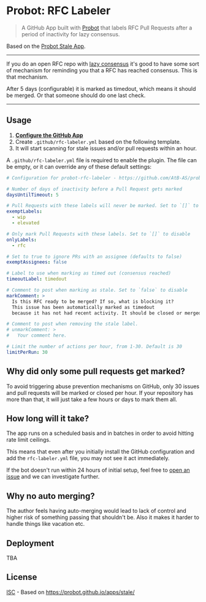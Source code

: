 # Probot: RFC Labeler

> A GitHub App built with [Probot](https://github.com/probot/probot) that labels RFC Pull Requests after a period of inactivity for lazy consensus.

Based on the [Probot Stale App](https://probot.github.io/apps/stale/).

---

If you do an open RFC repo with [lazy consensus](https://github.com/AtB-AS/org/blob/master/VOTING.md#lazy-consensus-timeout) it's good to have some sort of mechanism for reminding you that a RFC has reached consensus. This is that mechanism.

After 5 days (configurable) it is marked as timedout, which means it should be merged. Or that someone should do one last check.

---

## Usage

1. **[Configure the GitHub App](https://github.com/apps/stale)**
2. Create `.github/rfc-labeler.yml` based on the following template.
3. It will start scanning for stale issues and/or pull requests within an hour.

A `.github/rfc-labeler.yml` file is required to enable the plugin. The file can be empty, or it can override any of these default settings:

```yml
# Configuration for probot-rfc-labeler - https://github.com/AtB-AS/probot-rfc-labeler

# Number of days of inactivity before a Pull Request gets marked
daysUntilTimeout: 5

# Pull Requests with these labels will never be marked. Set to `[]` to disable
exemptLabels:
  - wip
  - elevated

# Only mark Pull Requests with these labels. Set to `[]` to disable
onlyLabels:
  - rfc

# Set to true to ignore PRs with an assignee (defaults to false)
exemptAssignees: false

# Label to use when marking as timed out (consensus reached)
timeoutLabel: timedout

# Comment to post when marking as stale. Set to `false` to disable
markComment: >
  Is this RFC ready to be merged? If so, what is blocking it?
  This issue has been automatically marked as timedout
  because it has not had recent activity. It should be closed or merged.

# Comment to post when removing the stale label.
# unmarkComment: >
#   Your comment here.

# Limit the number of actions per hour, from 1-30. Default is 30
limitPerRun: 30
```

## Why did only some pull requests get marked?

To avoid triggering abuse prevention mechanisms on GitHub, only 30 issues and pull requests will be marked or closed per hour. If your repository has more than that, it will just take a few hours or days to mark them all.

## How long will it take?

The app runs on a scheduled basis and in batches in order to avoid hitting rate limit ceilings.

This means that even after you initially install the GitHub configuration and add the `rfc-labeler.yml` file, you may not see it act immediately.

If the bot doesn't run within 24 hours of initial setup, feel free to [open an issue](https://github.com/probot/stale/issues/new) and we can investigate further.

## Why no auto merging?

The author feels having auto-merging would lead to lack of control and higher risk of something passing that shouldn't be. Also it makes it harder to handle things like vacation etc.

## Deployment

TBA

## License

[ISC](LICENSE) - Based on https://probot.github.io/apps/stale/
